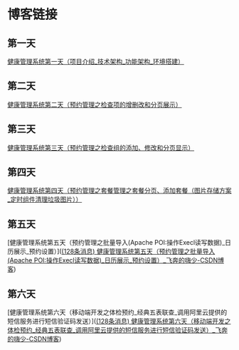 



# 博客链接

## 第一天

[健康管理系统第一天（项目介绍_技术架构_功能架构_环境搭建）](https://blog.csdn.net/weixin_43908333/article/details/106672974)



## 第二天

[健康管理系统第二天（预约管理之检查项的增删改和分页展示）](https://blog.csdn.net/weixin_43908333/article/details/106768850)



## 第三天

[健康管理系统第三天（预约管理之检查组的添加、修改和分页显示）](https://blog.csdn.net/weixin_43908333/article/details/106792739)



## 第四天

[健康管理系统第四天（预约管理之套餐管理之套餐分页、添加套餐（图片存储方案_定时组件清理垃圾图片））](https://blog.csdn.net/weixin_43908333/article/details/106794137)



## 第五天

[健康管理系统第五天（预约管理之批量导入(Apache POI:操作Execl读写数据)_日历展示_预约设置）]([(128条消息) 健康管理系统第五天（预约管理之批量导入(Apache POI:操作Execl读写数据)_日历展示_预约设置）_飞奔的嗨少-CSDN博客](https://blog.csdn.net/weixin_43908333/article/details/106811216))



## 第六天

[健康管理系统第六天（移动端开发之体检预约_经典五表联查_调用阿里云提供的短信服务进行短信验证码发送）]([(128条消息) 健康管理系统第六天（移动端开发之体检预约_经典五表联查_调用阿里云提供的短信服务进行短信验证码发送）_飞奔的嗨少-CSDN博客](https://blog.csdn.net/weixin_43908333/article/details/106815822))

